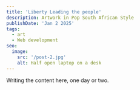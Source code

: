 ```yaml
---
title: 'Liberty Leading the people'
description: Artwork in Pop South African Style
publishDate: 'Jan 2 2025'
tags:
  - art
  - Web development
seo:
  image:
    src: '/post-2.jpg'
    alt: Half open laptop on a desk
---
```


Writing the content here, one day or two. 